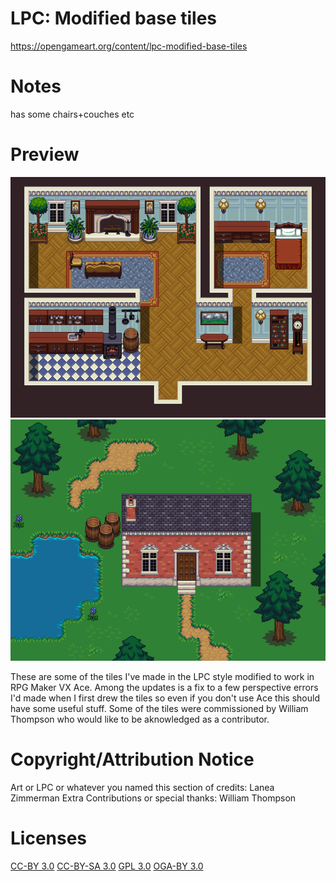 # LPC: Modified base tiles

https://opengameart.org/content/lpc-modified-base-tiles

# Notes

has some chairs+couches etc

# Preview

![](lpcint.png) ![](lpcext.png)

These are some of the tiles I've made in the LPC style modified to work in RPG
Maker VX Ace.  Among the updates is a fix to a few perspective errors I'd made
when I first drew the tiles so even if you don't use Ace this should have some
useful stuff.  Some of the tiles were commissioned by William Thompson who
would like to be aknowledged as a contributor.

# Copyright/Attribution Notice
Art or LPC or whatever you named this section of credits: Lanea Zimmerman
Extra Contributions or special thanks: William Thompson

# Licenses
[CC-BY 3.0](http://creativecommons.org/licenses/by/3.0/)
[CC-BY-SA 3.0](http://creativecommons.org/licenses/by-sa/3.0/)
[GPL 3.0](http://www.gnu.org/licenses/gpl-3.0.html)
[OGA-BY 3.0](http://opengameart.org/content/oga-by-30-faq)
